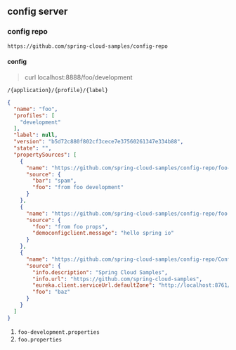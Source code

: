 

##  config server

### config repo
```text
https://github.com/spring-cloud-samples/config-repo
```

#### config 

> curl localhost:8888/foo/development

``
/{application}/{profile}/{label}
``

```json
{
  "name": "foo",
  "profiles": [
    "development"
  ],
  "label": null,
  "version": "b5d72c880f802cf3cece7e37560261347e334b88",
  "state": "",
  "propertySources": [
    {
      "name": "https://github.com/spring-cloud-samples/config-repo/foo-development.properties",
      "source": {
        "bar": "spam",
        "foo": "from foo development"
      }
    },
    {
      "name": "https://github.com/spring-cloud-samples/config-repo/foo.properties",
      "source": {
        "foo": "from foo props",
        "democonfigclient.message": "hello spring io"
      }
    },
    {
      "name": "https://github.com/spring-cloud-samples/config-repo/Config resource 'file [/var/folders/ng/3g4x2jys5l7g7fw8_kl7q2540000gn/T/config-repo-17072566444008070653/application.yml' via location '' (document #0)",
      "source": {
        "info.description": "Spring Cloud Samples",
        "info.url": "https://github.com/spring-cloud-samples",
        "eureka.client.serviceUrl.defaultZone": "http://localhost:8761/eureka/",
        "foo": "baz"
      }
    }
  ]
}
```
1) `foo-development.properties`
2) `foo.properties`
